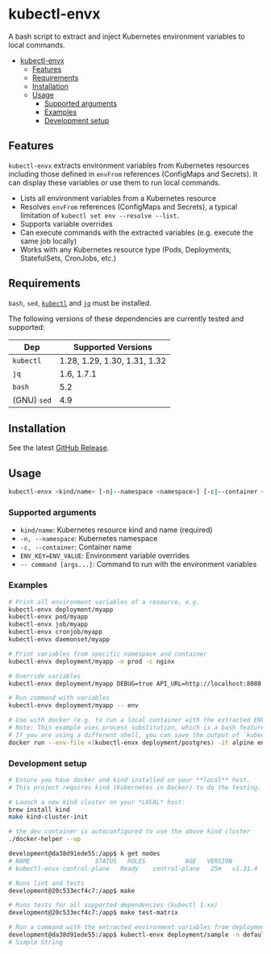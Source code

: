 # kubectl-envx

A bash script to extract and inject Kubernetes environment variables to local commands.

- [kubectl-envx](#kubectl-envx)
  - [Features](#features)
  - [Requirements](#requirements)
  - [Installation](#installation)
  - [Usage](#usage)
    - [Supported arguments](#supported-arguments)
    - [Examples](#examples)
    - [Development setup](#development-setup)


## Features

`kubectl-envx` extracts environment variables from Kubernetes resources including those defined in `envFrom` references (ConfigMaps and Secrets). It can display these variables or use them to run local commands.

- Lists all environment variables from a Kubernetes resource
- Resolves `envFrom` references (ConfigMaps and Secrets), a typical limitation of `kubectl set env --resolve --list`.
- Supports variable overrides
- Can execute commands with the extracted variables (e.g. execute the same job locally)
- Works with any Kubernetes resource type (Pods, Deployments, StatefulSets, CronJobs, etc.)

## Requirements

`bash`, `sed`, [`kubectl`](https://kubernetes.io/docs/tasks/tools/) and [`jq`](https://jqlang.github.io/jq/download/) must be installed.

The following versions of these dependencies are currently tested and supported:

| Dep         | Supported Versions           |
| ----------- | ---------------------------- |
| `kubectl`   | 1.28, 1.29, 1.30, 1.31, 1.32 |
| `jq`        | 1.6, 1.7.1                   |
| `bash`      | 5.2                          |
| (GNU) `sed` | 4.9                          |

## Installation

See the latest [GitHub Release](https://github.com/majodev/kubectl-envx/releases).

## Usage

```bash
kubectl-envx <kind/name> [-n|--namespace <namespace>] [-c|--container <container>] [ENV_KEY=ENV_VALUE...] [-- command [args...]]
```

### Supported arguments

* `kind/name`: Kubernetes resource kind and name (required)
* `-n, --namespace`: Kubernetes namespace
* `-c, --container`: Container name
* `ENV_KEY=ENV_VALUE`: Environment variable overrides
* `-- command [args...]`: Command to run with the environment variables

### Examples

```bash
# Print all environment variables of a resource, e.g.
kubectl-envx deployment/myapp
kubectl-envx pod/myapp
kubectl-envx job/myapp
kubectl-envx cronjob/myapp
kubectl-envx daemonset/myapp

# Print variables from specific namespace and container
kubectl-envx deployment/myapp -n prod -c nginx

# Override variables
kubectl-envx deployment/myapp DEBUG=true API_URL=http://localhost:8080

# Run command with variables
kubectl-envx deployment/myapp -- env

# Use with docker (e.g. to run a local container with the extracted ENV variables)
# Note: This example uses process substitution, which is a bash feature.
# If you are using a different shell, you can save the output of `kubectl-envx` to a file and use `--env-file` instead.
docker run --env-file <(kubectl-envx deployment/postgres) -it alpine env
```

### Development setup

```bash
# Ensure you have docker and kind installed on your **local** host.
# This project requires kind (Kubernetes in Docker) to do the testing.

# Launch a new kind cluster on your *LOCAL* host:
brew install kind
make kind-cluster-init

# the dev container is autoconfigured to use the above kind cluster
./docker-helper --up

development@da38d91ede55:/app$ k get nodes
# NAME                  STATUS   ROLES           AGE   VERSION
# kubectl-envx-control-plane   Ready    control-plane   25m   v1.31.4

# Runs lint and tests
development@20c533ecf4c7:/app$ make

# Runs tests for all supported dependencies (kubectl 1.xx)
development@20c533ecf4c7:/app$ make test-matrix

# Run a command with the extracted environment variables from deployment/sample (see test/manifests/sample.deployment.yml)
development@da38d91ede55:/app$ kubectl-envx deployment/sample -n default -- sh -c 'echo "# $SAMPLE_SINGLE"'
# Simple String
```